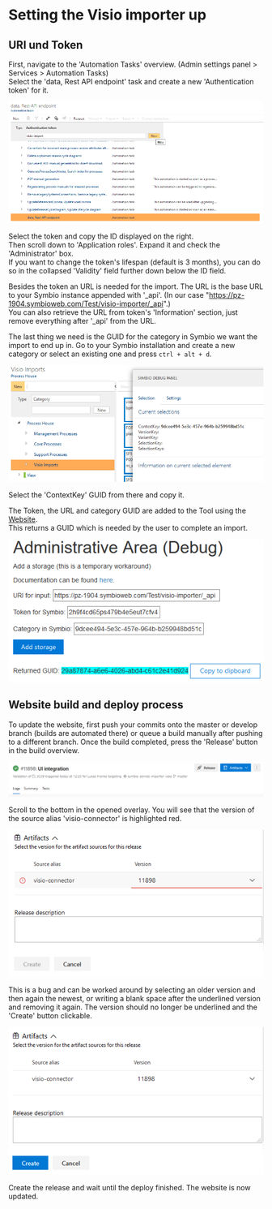 # Setting the Visio importer up

## URI und Token

First, navigate to the 'Automation Tasks' overview. (Admin settings panel > Services > Automation Tasks)  
Select the 'data, Rest API endpoint' task and create a new 'Authentication token' for it.

![automation](media/createAutomation.png)

Select the token and copy the ID displayed on the right.  
Then scroll down to 'Application roles'. Expand it and check the 'Administrator' box.  
If you want to change the token's lifespan (default is 3 months), you can do so in the collapsed 'Validity' field further down below the ID field.

Besides the token an URL is needed for the import. The URL is the base URL to your Symbio instance appended with '_api'. (In our case "https://pz-1904.symbioweb.com/Test/visio-importer/_api".)  
You can also retrieve the URL from token's 'Information' section, just remove everything after '_api' from the URL.

The last thing we need is the GUID for the category in Symbio we want the import to end up in.
Go to your Symbio installation and create a new category or select an existing one and press `ctrl + alt + d`.

![categoryGUID](media/categoryGUID.png)

Select the 'ContextKey' GUID from there and copy it.

The Token, the URL and category GUID are added to the Tool using the [Website](https://visio.symbioweb.com/home).  
This returns a GUID which is needed by the user to complete an import.

![guidGeneration](media/guidGeneration.png)

## Website build and deploy process

To update the website, first push your commits onto the master or develop branch (builds are automated there) or queue a build manually after pushing to a different branch.
Once the build completed, press the 'Release' button in the build overview.

![releaseButton](media/releaseButton.png)

Scroll to the bottom in the opened overlay. You will see that the version of the source alias 'visio-connector' is highlighted red.

![workaround](media/workaround.png)

This is a bug and can be worked around by selecting an older version and then again the newest, or writing a blank space after the underlined version and removing it again.
The version should no longer be underlined and the 'Create' button clickable.

![workaround2](media/workaround2.png)

Create the release and wait until the deploy finished. The website is now updated.
